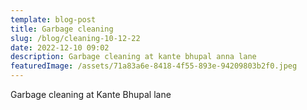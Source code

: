 ```yaml
---
template: blog-post
title: Garbage cleaning
slug: /blog/cleaning-10-12-22
date: 2022-12-10 09:02
description: Garbage cleaning at kante bhupal anna lane
featuredImage: /assets/71a83a6e-8418-4f55-893e-94209803b2f0.jpeg
---
```

Garbage cleaning at Kante Bhupal lane